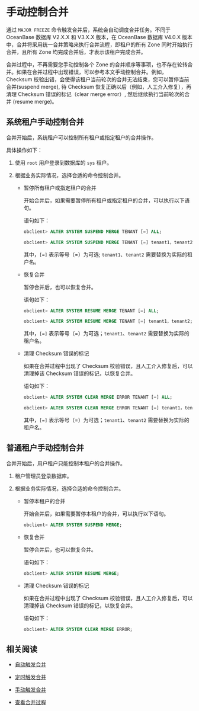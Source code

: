 # 手动控制合并

通过 `MAJOR FREEZE` 命令触发合并后，系统会自动调度合并任务。不同于 OceanBase 数据库 V2.X.X 和 V3.X.X 版本，在 OceanBase 数据库 V4.0.X 版本中，合并将采用统一合并策略来执行合并流程，即租户的所有 Zone 同时开始执行合并，且所有 Zone 均完成合并后，才表示该租户完成合并。

合并过程中，不再需要您手动控制各个 Zone 的合并顺序等事项，也不存在轮转合并。如果在合并过程中出现错误，可以参考本文手动控制合并。例如，Checksum 校验出错，会使得该租户当前轮次的合并无法结束，您可以暂停当前合并(suspend merge), 待 Checksum 恢复正确以后（例如，人工介入修复），再清理 Checksum 错误的标记（clear merge error）, 然后继续执行当前轮次的合并 (resume merge)。

## 系统租户手动控制合并

合并开始后，系统租户可以控制所有租户或指定租户的合并操作。

具体操作如下：

1. 使用 `root` 用户登录到数据库的 `sys` 租户。

2. 根据业务实际情况，选择合适的命令控制合并。

   * 暂停所有租户或指定租户的合并

      开始合并后，如果需要暂停所有租户或指定租户的合并，可以执行以下语句。

      语句如下：

      ```sql
      obclient> ALTER SYSTEM SUSPEND MERGE TENANT [=] ALL;

      obclient> ALTER SYSTEM SUSPEND MERGE TENANT [=] tenant1，tenant2;
      ```

      其中，`[=]` 表示等号（=）为可选; `tenant1`、`tenant2` 需要替换为实际的租户名。

   * 恢复合并

      暂停合并后，也可以恢复合并。

      语句如下：

      ```sql
      obclient> ALTER SYSTEM RESUME MERGE TENANT [=] ALL;

      obclient> ALTER SYSTEM RESUME MERGE TENANT [=] tenant1，tenant2;
      ```

      其中，`[=]` 表示等号（=）为可选；`tenant1`、`tenant2` 需要替换为实际的租户名。

   * 清理 Checksum 错误的标记
   
      如果在合并过程中出现了 Checksum 校验错误，且人工介入修复后，可以清理掉该 Checksum 错误的标记，以恢复合并。

      语句如下：

      ```sql
      obclient> ALTER SYSTEM CLEAR MERGE ERROR TENANT [=] ALL;

      obclient> ALTER SYSTEM CLEAR MERGE ERROR TENANT [=] tenant1，tenant2;
      ```

      其中，`[=]` 表示等号（=）为可选；`tenant1`、`tenant2` 需要替换为实际的租户名。

## 普通租户手动控制合并

合并开始后，用户租户只能控制本租户的合并操作。

1. 租户管理员登录数据库。

2. 根据业务实际情况，选择合适的命令控制合并。

   * 暂停本租户的合并

      开始合并后，如果需要暂停本租户的合并，可以执行以下语句。

      ```sql
      obclient> ALTER SYSTEM SUSPEND MERGE;
      ```

   * 恢复合并

      暂停合并后，也可以恢复合并。

      语句如下：

      ```sql
      obclient> ALTER SYSTEM RESUME MERGE;
      ```

   * 清理 Checksum 错误的标记
   
      如果在合并过程中出现了 Checksum 校验错误，且人工介入修复后，可以清理掉该 Checksum 错误的标记，以恢复合并。

      语句如下：

      ```sql
      obclient> ALTER SYSTEM CLEAR MERGE ERROR;
      ```

## 相关阅读

* [自动触发合并](2.automatic-merge-triggering-1.md)

* [定时触发合并](3.scheduled-trigger-merge.md)

* [手动触发合并](4.manually-trigger-a-merge-1.md)

* [查看合并过程](5.view-merge-process.md)
